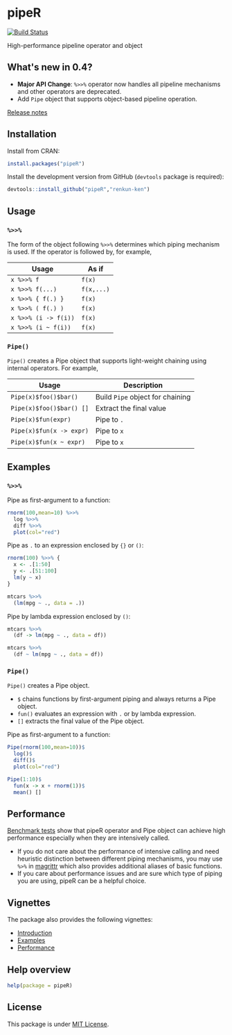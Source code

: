 

# pipeR

[![Build Status](https://travis-ci.org/renkun-ken/pipeR.png?branch=master)](https://travis-ci.org/renkun-ken/pipeR)

High-performance pipeline operator and object

## What's new in 0.4?

- **Major API Change**: `%>>%` operator now handles all pipeline mechanisms and other operators are deprecated.
- Add `Pipe` object that supports object-based pipeline operation.

[Release notes](https://github.com/renkun-ken/pipeR/releases)

## Installation

Install from CRAN:

```r
install.packages("pipeR")
```

Install the development version from GitHub (`devtools` package is required):

```r
devtools::install_github("pipeR","renkun-ken")
```

## Usage

### `%>>%`

The form of the object following `%>>%` determines which piping mechanism is used. If the operator is followed by, for example, 

| Usage | As if |
|-------|-------------|
| `x %>>% f` | `f(x)` |
| `x %>>% f(...)` | `f(x,...)` |
| `x %>>% { f(.) }` | `f(x)` |
| `x %>>% ( f(.) )` | `f(x)` |
| `x %>>% (i -> f(i))` | `f(x)` |
| `x %>>% (i ~ f(i))` | `f(x)` |

### `Pipe()`

`Pipe()` creates a Pipe object that supports light-weight chaining using internal operators. For example,

| Usage | Description |
|-------|-------|
| `Pipe(x)$foo()$bar()` | Build `Pipe` object for chaining |
| `Pipe(x)$foo()$bar() []` | Extract the final value |
| `Pipe(x)$fun(expr)` | Pipe to `.` |
| `Pipe(x)$fun(x -> expr)` | Pipe to `x` |
| `Pipe(x)$fun(x ~ expr)` | Pipe to `x` |

## Examples

### `%>>%`

Pipe as first-argument to a function:

```r
rnorm(100,mean=10) %>>%
  log %>>%
  diff %>>%
  plot(col="red")
```

Pipe as `.` to an expression enclosed by `{}` or `()`:

```r
rnorm(100) %>>% {
  x <- .[1:50]
  y <- .[51:100]
  lm(y ~ x)
}
```

```r
mtcars %>>%
  (lm(mpg ~ ., data = .))
```

Pipe by lambda expression enclosed by `()`:

```r
mtcars %>>%
  (df -> lm(mpg ~ ., data = df))

mtcars %>>%
  (df ~ lm(mpg ~ ., data = df))
```

### `Pipe()`

`Pipe()` creates a Pipe object. 

- `$` chains functions by first-argument piping and always returns a Pipe object.
- `fun()` evaluates an expression with `.` or by lambda expression.
- `[]` extracts the final value of the Pipe object.

Pipe as first-argument to a function:

```r
Pipe(rnorm(100,mean=10))$
  log()$
  diff()$
  plot(col="red")
```

```r
Pipe(1:10)$
  fun(x -> x + rnorm(1))$
  mean() []
```

## Performance

[Benchmark tests](http://cran.r-project.org/web/packages/pipeR/vignettes/Performance.html) show that pipeR operator and Pipe object can achieve high performance especially when they are intensively called.

- If you do not care about the performance of intensive calling and need heuristic distinction between different piping mechanisms, you may use `%>%` in [magrittr](https://github.com/smbache/magrittr) which also provides additional aliases of basic functions. 
- If you care about performance issues and are sure which type of piping you are using, pipeR can be a helpful choice.

## Vignettes

The package also provides the following vignettes:

- [Introduction](http://cran.r-project.org/web/packages/pipeR/vignettes/Introduction.html)
- [Examples](http://cran.r-project.org/web/packages/pipeR/vignettes/Examples.html)
- [Performance](http://cran.r-project.org/web/packages/pipeR/vignettes/Performance.html)


## Help overview

```r
help(package = pipeR)
```

## License

This package is under [MIT License](http://opensource.org/licenses/MIT).
